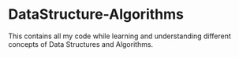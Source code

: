 # DataStructure-Algorithms
This contains all my code while learning and understanding different concepts of Data Structures and Algorithms.
